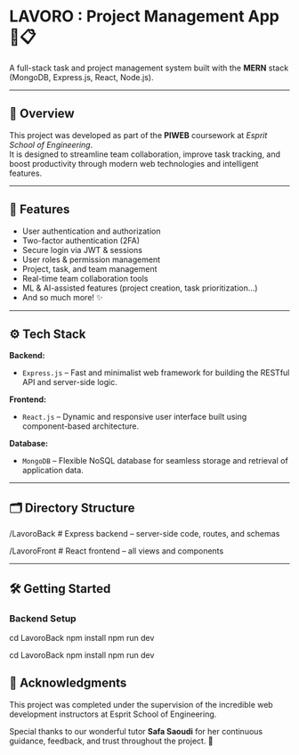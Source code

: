 # LAVORO : Project Management App 🧠📋

A full-stack task and project management system built with the **MERN** stack (MongoDB, Express.js, React, Node.js).

---

## 🧩 Overview

This project was developed as part of the **PIWEB** coursework at *Esprit School of Engineering*.  
It is designed to streamline team collaboration, improve task tracking, and boost productivity through modern web technologies and intelligent features.

---

## 🚀 Features

- User authentication and authorization  
- Two-factor authentication (2FA)  
- Secure login via JWT & sessions  
- User roles & permission management  
- Project, task, and team management  
- Real-time team collaboration tools  
- ML & AI-assisted features (project creation, task prioritization...)  
- And so much more! ✨  

---

## ⚙️ Tech Stack

**Backend:**  
- `Express.js` – Fast and minimalist web framework for building the RESTful API and server-side logic.

**Frontend:**  
- `React.js` – Dynamic and responsive user interface built using component-based architecture.

**Database:**  
- `MongoDB` – Flexible NoSQL database for seamless storage and retrieval of application data.

---

## 🗂️ Directory Structure

/LavoroBack # Express backend – server-side code, routes, and schemas

/LavoroFront # React frontend – all views and components


---

## 🛠️ Getting Started

### Backend Setup


cd LavoroBack
npm install
npm run dev

cd LavoroBack
npm install
npm run dev

## 🙏 Acknowledgments

This project was completed under the supervision of the incredible web development instructors at Esprit School of Engineering.

Special thanks to our wonderful tutor **Safa Saoudi** for her continuous guidance, feedback, and trust throughout the project. 🌟

